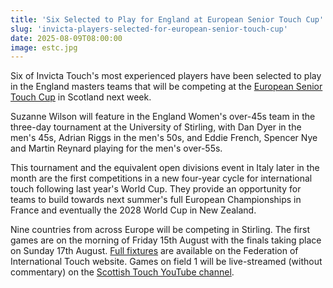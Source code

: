 ```yaml
---
title: 'Six Selected to Play for England at European Senior Touch Cup'
slug: 'invicta-players-selected-for-european-senior-touch-cup'
date: 2025-08-09T08:00:00
image: estc.jpg
---
```

Six of Invicta Touch's most experienced players have been selected to play in the England masters
teams that will be competing at the
[European Senior Touch Cup](https://www.zeeon.co.uk/gamehubplus/european-seniors-cup) in Scotland
next week.
<!--more-->
Suzanne Wilson will feature in the England Women's over-45s team in the three-day tournament at the
University of Stirling, with Dan Dyer in the men's 45s, Adrian Riggs in the men's 50s, and Eddie
French, Spencer Nye and Martin Reynard playing for the men's over-55s.

This tournament and the equivalent open divisions event in Italy later in the month are the first
competitions in a new four-year cycle for international touch following last year's World Cup. They
provide an opportunity for teams to build towards next summer's full European Championships in
France and eventually the 2028 World Cup in New Zealand.

Nine countries from across Europe will be competing in Stirling. The first games are on the morning
of Friday 15th August with the finals taking place on Sunday 17th August.
[Full fixtures](https://internationaltouch.org/events/other-events/european-seniors-cup-2025/) are
available on the Federation of International Touch website.
Games on field 1 will be live-streamed (without commentary) on the
[Scottish Touch YouTube channel](https://www.youtube.com/@scottishtouchassociation).
